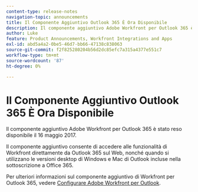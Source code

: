 ```yaml
---
content-type: release-notes
navigation-topic: announcements
title: Il Componente Aggiuntivo Outlook 365 È Ora Disponibile
description: Il componente aggiuntivo Adobe Workfront per Outlook 365 è stato reso disponibile il 16 maggio 2017.
author: Luke
feature: Product Announcements, Workfront Integrations and Apps
exl-id: abd5a4a2-0be5-46d7-bb66-47138c838063
source-git-commit: f2f825280204b56d2dc85efc7a315a4377e551c7
workflow-type: tm+mt
source-wordcount: '87'
ht-degree: 0%

---
```


# Il Componente Aggiuntivo Outlook 365 È Ora Disponibile

Il componente aggiuntivo Adobe Workfront per Outlook 365 è stato reso disponibile il 16 maggio 2017.

Il componente aggiuntivo consente di accedere alle funzionalità di Workfront direttamente da Outlook 365 sul Web, nonché quando si utilizzano le versioni desktop di Windows e Mac di Outlook incluse nella sottoscrizione a Office 365.

Per ulteriori informazioni sul componente aggiuntivo di Workfront per Outlook 365, vedere [Configurare Adobe Workfront per Outlook](../../workfront-integrations-and-apps/using-workfront-with-outlook/set-up-workfront-for-outlook.md).
